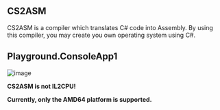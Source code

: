 ## CS2ASM

CS2ASM is a compiler which translates C# code into Assembly.
By using this compiler, you may create you own operating system using C#.

## Playground.ConsoleApp1
![image](https://github.com/nifanfa/CS2ASM/blob/main/Screenshots/QQ截图20211205154619.png)

**CS2ASM is not IL2CPU!**

**Currently, only the AMD64 platform is supported.**
